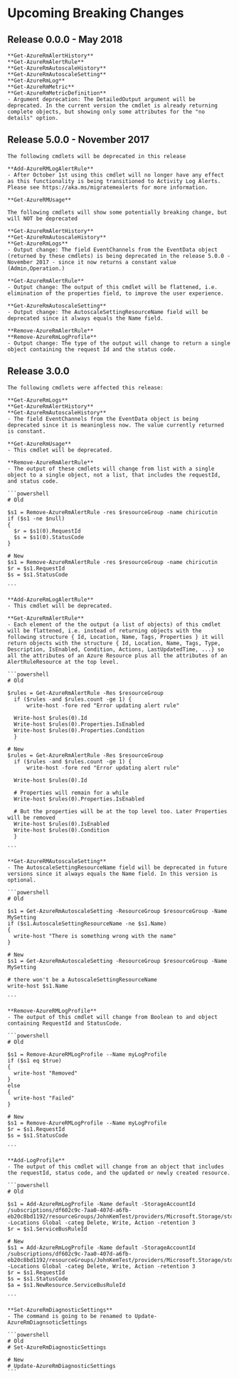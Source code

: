 <!--
    Please leave this section at the top of the breaking change documentation.

    New breaking changes should go under the section titled "Upcoming Breaking Changes", and should adhere to the following format:

    # Upcoming Breaking Changes

    ## Release X.0.0 - January 2017

    The following cmdlets were affected this release:

    **Cmdlet 1**
    - Description of what has changed

    ```powershell
    # Old
    # Sample of how the cmdlet was previously called

    # New
    # Sample of how the cmdlet should now be called
    ```

    Note: the above section follows the template found in the link below: 

    https://github.com/Azure/azure-powershell/blob/dev/documentation/breaking-changes/breaking-change-template.md
-->

# Upcoming Breaking Changes

## Release 0.0.0 - May 2018

    **Get-AzureRmAlertHistory**
    **Get-AzureRmAlertRule**
    **Get-AzureRmAutoscaleHistory**
    **Get-AzureRmAutoscaleSetting**
    **Get-AzureRmLog**
    **Get-AzureRmMetric**
    **Get-AzureRmMetricDefinition**
    - Argument deprecation: The DetailedOutput argument will be deprecated. In the current version the cmdlet is already returning complete objects, but showing only some attributes for the "no details" option.

## Release 5.0.0 - November 2017

    The following cmdlets will be deprecated in this release

    **Add-AzureRMLogAlertRule**
    - After October 1st using this cmdlet will no longer have any effect as this functionality is being transitioned to Activity Log Alerts. Please see https://aka.ms/migratemealerts for more information.

    **Get-AzureRMUsage**

    The following cmdlets will show some potentially breaking change, but will NOT be deprecated

    **Get-AzureRmAlertHistory**
    **Get-AzureRmAutoscaleHistory**
    **Get-AzureRmLogs**
    - Output change: The field EventChannels from the EventData object (returned by these cmdlets) is being deprecated in the release 5.0.0 - November 2017 - since it now returns a constant value (Admin,Operation.)

    **Get-AzureRmAlertRule**
    - Output change: The output of this cmdlet will be flattened, i.e. elimination of the properties field, to improve the user experience.

    **Get-AzureRmAutoscaleSetting**
    - Output change: The AutoscaleSettingResourceName field will be deprecated since it always equals the Name field.

    **Remove-AzureRmAlertRule**
    **Remove-AzureRmLogProfile**
    - Output change: The type of the output will change to return a single object containing the request Id and the status code.

## Release 3.0.0

    The following cmdlets were affected this release:

    **Get-AzureRmLogs**
    **Get-AzureRmAlertHistory**
    **Get-AzureRmAutoscaleHistory**
    - The field EventChannels from the EventData object is being deprecated since it is meaningless now. The value currently returned is constant.
    
    **Get-AzureRmUsage**
    - This cmdlet will be deprecated.

    **Remove-AzureRmAlertRule**
    - The output of these cmdlets will change from list with a single object to a single object, not a list, that includes the requestId, and status code.
    
    ```powershell
    # Old
  
    $s1 = Remove-AzureRmAlertRule -res $resourceGroup -name chiricutin
    if ($s1 -ne $null)
    {
      $r = $s1(0).RequestId
      $s = $s1(0).StatusCode
    }

    # New
    $s1 = Remove-AzureRmAlertRule -res $resourceGroup -name chiricutin
    $r = $s1.RequestId
    $s = $s1.StatusCode
    
    ```
    
    **Add-AzureRmLogAlertRule**
    - This cmdlet will be deprecated.
    
    **Get-AzureRmAlertRule**
    - Each element of the the output (a list of objects) of this cmdlet will be flattened, i.e. instead of returning objects with the following structure { Id, Location, Name, Tags, Properties } it will return objects with the structure { Id, Location, Name, Tags, Type, Description, IsEnabled, Condition, Actions, LastUpdatedTime, ...} so all the attributes of an Azure Resource plus all the attributes of an AlertRuleResource at the top level.
    
    ```powershell
    # Old
  
    $rules = Get-AzureRmAlertRule -Res $resourceGroup
	  if ($rules -and $rules.count -ge 1) {
		  write-host -fore red "Error updating alert rule"
      
      Write-host $rules(0).Id
      Write-host $rules(0).Properties.IsEnabled
      Write-host $rules(0).Properties.Condition
	  }

    # New
    $rules = Get-AzureRmAlertRule -Res $resourceGroup
	  if ($rules -and $rules.count -ge 1) {
		  write-host -fore red "Error updating alert rule"
      
      Write-host $rules(0).Id
      
      # Properties will remain for a while
      Write-host $rules(0).Properties.IsEnabled
      
      # But the properties will be at the top level too. Later Properties will be removed
      Write-host $rules(0).IsEnabled
      Write-host $rules(0).Condition
	  }
    
    ```
    
    **Get-AzureRMAutoscaleSetting**
    - The AutoscaleSettingResourceName field will be deprecated in future versions since it always equals the Name field. In this version is optional.

    ```powershell
    # Old
  
    $s1 = Get-AzureRmAutoscaleSetting -ResourceGroup $resourceGroup -Name MySetting
    if ($s1.AutoscaleSettingResourceName -ne $s1.Name)
    {
      write-host "There is something wrong with the name"
    }

    # New
    $s1 = Get-AzureRmAutoscaleSetting -ResourceGroup $resourceGroup -Name MySetting
    
    # there won't be a AutoscaleSettingResourceName
    write-host $s1.Name
    
    ```
    
    **Remove-AzureRMLogProfile**
    - The output of this cmdlet will change from Boolean to and object containing RequestId and StatusCode.

    ```powershell
    # Old
  
    $s1 = Remove-AzureRMLogProfile --Name myLogProfile
    if ($s1 eq $true)
    {
      write-host "Removed"
    }
    else
    {
      write-host "Failed"
    }

    # New
    $s1 = Remove-AzureRMLogProfile --Name myLogProfile
    $r = $s1.RequestId
    $s = $s1.StatusCode
    
    ```
    
    **Add-LogProfile**
    - The output of this cmdlet will change from an object that includes the requestId, status code, and the updated or newly created resource.
    
    ```powershell
    # Old
  
    $s1 = Add-AzureRmLogProfile -Name default -StorageAccountId /subscriptions/df602c9c-7aa0-407d-a6fb-eb20c8bd1192/resourceGroups/JohnKemTest/providers/Microsoft.Storage/storageAccounts/johnkemtest8162 -Locations Global -categ Delete, Write, Action -retention 3
    $r = $s1.ServiceBusRuleId

    # New
    $s1 = Add-AzureRmLogProfile -Name default -StorageAccountId /subscriptions/df602c9c-7aa0-407d-a6fb-eb20c8bd1192/resourceGroups/JohnKemTest/providers/Microsoft.Storage/storageAccounts/johnkemtest8162 -Locations Global -categ Delete, Write, Action -retention 3
    $r = $s1.RequestId
    $s = $s1.StatusCode
    $a = $s1.NewResource.ServiceBusRuleId
    
    ```
    
    **Set-AzureRmDiagnosticSettings**
    - The command is going to be renamed to Update-AzureRmDiagnsoticSettings

    ```powershell
    # Old
    # Set-AzureRmDiagnosticSettings

    # New
    # Update-AzureRmDiagnosticSettings
    ```